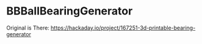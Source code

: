 # BBBallBearingGenerator

Original is There: https://hackaday.io/project/167251-3d-printable-bearing-generator
